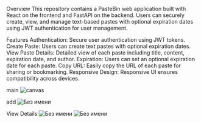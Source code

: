 Overview
This repository contains a PasteBin web application built with React on the frontend and FastAPI on the backend. Users can securely create, view, and manage text-based pastes with optional expiration dates using JWT authentication for user management.

Features
Authentication: Secure user authentication using JWT tokens.
Create Paste: Users can create text pastes with optional expiration dates.
View Paste Details: Detailed view of each paste including title, content, expiration date, and author.
Expiration: Users can set an optional expiration date for each paste.
Copy URL: Easily copy the URL of each paste for sharing or bookmarking.
Responsive Design: Responsive UI ensures compatibility across devices.

main
![canvas](https://github.com/user-attachments/assets/3f2bd41e-b006-4c07-8419-4f49c8c47617)


add
![Без имени](https://github.com/user-attachments/assets/b4129721-1132-4ca0-b974-fabf4fb7e338)

View Details
![Без имени](https://github.com/user-attachments/assets/a9e38e68-dd02-43ac-ad8b-ea967c4101a7)
![Без имени](https://github.com/user-attachments/assets/c279507e-3a0b-4f5f-9a74-18bab7c0575d)
